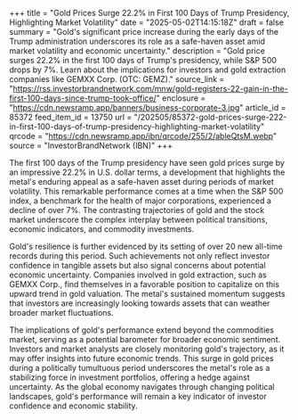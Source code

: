 +++
title = "Gold Prices Surge 22.2% in First 100 Days of Trump Presidency, Highlighting Market Volatility"
date = "2025-05-02T14:15:18Z"
draft = false
summary = "Gold's significant price increase during the early days of the Trump administration underscores its role as a safe-haven asset amid market volatility and economic uncertainty."
description = "Gold price surges 22.2% in the first 100 days of Trump's presidency, while S&P 500 drops by 7%. Learn about the implications for investors and gold extraction companies like GEMXX Corp. (OTC: GEMZ)."
source_link = "https://rss.investorbrandnetwork.com/mnw/gold-registers-22-gain-in-the-first-100-days-since-trump-took-office/"
enclosure = "https://cdn.newsramp.app/banners/business-corporate-3.jpg"
article_id = 85372
feed_item_id = 13750
url = "/202505/85372-gold-prices-surge-222-in-first-100-days-of-trump-presidency-highlighting-market-volatility"
qrcode = "https://cdn.newsramp.app/ibn/qrcode/255/2/ableQtsM.webp"
source = "InvestorBrandNetwork (IBN)"
+++

<p>The first 100 days of the Trump presidency have seen gold prices surge by an impressive 22.2% in U.S. dollar terms, a development that highlights the metal's enduring appeal as a safe-haven asset during periods of market volatility. This remarkable performance comes at a time when the S&P 500 index, a benchmark for the health of major corporations, experienced a decline of over 7%. The contrasting trajectories of gold and the stock market underscore the complex interplay between political transitions, economic indicators, and commodity investments.</p><p>Gold's resilience is further evidenced by its setting of over 20 new all-time records during this period. Such achievements not only reflect investor confidence in tangible assets but also signal concerns about potential economic uncertainty. Companies involved in gold extraction, such as GEMXX Corp., find themselves in a favorable position to capitalize on this upward trend in gold valuation. The metal's sustained momentum suggests that investors are increasingly looking towards assets that can weather broader market fluctuations.</p><p>The implications of gold's performance extend beyond the commodities market, serving as a potential barometer for broader economic sentiment. Investors and market analysts are closely monitoring gold's trajectory, as it may offer insights into future economic trends. This surge in gold prices during a politically tumultuous period underscores the metal's role as a stabilizing force in investment portfolios, offering a hedge against uncertainty. As the global economy navigates through changing political landscapes, gold's performance will remain a key indicator of investor confidence and economic stability.</p>